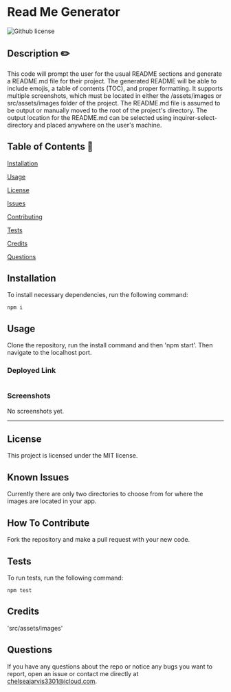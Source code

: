 # Read Me Generator 
   ![Github license](https://img.shields.io/badge/license-MIT-blue.svg)
  
  ## Description  ✏️
  
  This code will prompt the user for the usual README sections and generate a README.md file for their project. The generated README will be able to include emojis, a table of contents (TOC), and proper formatting. It supports multiple screenshots, which must be located in either the /assets/images or src/assets/images folder of the project. The README.md file is assumed to be output or manually moved to the root of the project's directory. The output location for the README.md can be selected using inquirer-select-directory and placed anywhere on the user's machine.
  
  ## Table of Contents 📖
  
  [Installation](#installation)

  [Usage](#usage)

  [License](#license)


  [Issues](#known-issues)

  [Contributing](#how-to-contribute)

  [Tests](#tests) 

  [Credits](#credits)

  [Questions](#questions)
  
  ## Installation 
  
  To install necessary dependencies, run the following command:
  
  ```
  npm i
  ```
  
  ## Usage 
  
  Clone the repository, run the install command and then 'npm start'. Then navigate to the localhost port.

  ### Deployed Link
  #

### Screenshots
No screenshots yet.

______________________________________________________________________________________

## License
This project is licensed under the MIT license.

## Known Issues 
Currently there are only two directories to choose from for where the images are located in your app.

## How To Contribute 
  
Fork the repository and make a pull request with your new code.
  
## Tests 
  
To run tests, run the following command:
  
  ```
  npm test
  ```


## Credits 
'src/assets/images' 

 ## Questions 
  
 If you have any questions about the repo or notice any bugs you want to report, open an issue or contact me directly at chelseajarvis3301@icloud.com. 
  
  